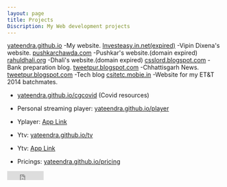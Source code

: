 ```yaml
---
layout: page
title: Projects
Discription: My Web development projects
---
```

[yateendra.github.io](http://yateendra.github.io)
-My website.
[Investeasy.in.net(expired)](http://investeasy.in.net)
-Vipin Dixena's website.
[pushkarchawda.com](http://pushkarchawda.com)
-Pushkar's website.(domain expired)
[rahuldhali.org](http://rahuldhali.org)
-Dhali's website.(domain expired)
[csslord.blogspot.com](https://csslord.blogspot.com) 
-Bank preparation blog.
[tweetpur.blogspot.com](https://hamarkhabar.blogspot.com)
-Chhattisgarh News.
[tweetpur.blogspot.com](https://tweetpur.blogspot.com)
-Tech blog
[csitetc.mobie.in](https://csitetc.mobie.in)
-Website for my ET&T 2014 batchmates.
- [yateendra.github.io/cgcovid](https://yateendra.github.io/cgcovid/) (Covid resources)


- Personal streaming player: [yateendra.github.io/player](http://yateendra.github.io/player)
- Yplayer: [App Link](https://github.com/yateendra/yateendra.github.io/releases/download/%233/Yplayer_1.0.apk)

- Ytv: [yateendra.github.io/tv](http://yateendra.github.io/tv)
- Ytv: [App Link](https://github.com/yateendra/yateendra.github.io/releases/download/3.0/Ytv_3.0.apk)

- Pricings: [yateendra.github.io/pricing](http://yateendra.github.io/pricing.html)




<iframe src="https://www.facebook.com/plugins/like.php?href=https%3A%2F%2Ffacebook.com%2Fya3dra&width=85&layout=button_count&action=like&size=small&show_faces=true&share=false&height=21&appId=239992719524816" width="85" height="21" style="border:none;overflow:hidden" scrolling="no" frameborder="0" allowTransparency="true"></iframe>
